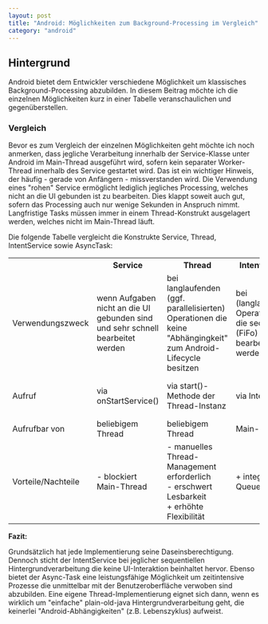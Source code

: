 ```yaml
---
layout: post
title: "Android: Möglichkeiten zum Background-Processing im Vergleich"
category: "android"
---
```




## Hintergrund

Android bietet dem Entwickler verschiedene Möglichkeit um klassisches Background-Processing abzubilden.
In diesem Beitrag möchte ich die einzelnen Möglichkeiten kurz in einer Tabelle veranschaulichen und gegenüberstellen.

### Vergleich

Bevor es zum Vergleich der einzelnen Möglichkeiten geht möchte ich noch anmerken, dass jegliche Verarbeitung innerhalb der Service-Klasse unter Android im Main-Thread ausgeführt wird, sofern kein separater Worker-Thread innerhalb des Service gestartet wird. Das ist ein wichtiger Hinweis, der häufig - gerade von Anfängern - missverstanden wird. Die Verwendung eines "rohen" Service ermöglicht lediglich jegliches Processing, welches nicht an die UI gebunden ist zu bearbeiten. Dies klappt soweit auch gut, sofern das Processing auch nur wenige Sekunden in Anspruch nimmt.
Langfristige Tasks müssen immer in einem Thread-Konstrukt ausgelagert werden, welches nicht im Main-Thread läuft.

Die folgende Tabelle vergleicht die Konstrukte Service, Thread, IntentService sowie AsyncTask:

<table>
<tr>
   <th>&nbsp;</th>
   <th>Service</th>
   <th>Thread</th>
   <th>IntentService</th>
   <th>AsyncTask</th>
</tr>
<tr>
  <td>Verwendungszweck</td>
  <td>wenn Aufgaben nicht an die UI gebunden sind und sehr schnell bearbeitet werden</td>
  <td>bei langlaufenden (ggf. parallelisierten) Operationen die keine "Abhängingkeit" zum Android-Lifecycle besitzen</td>
  <td>bei (langlaufenden) Operationen die sequentiell (FiFo) bearbeitet werden soll</td>
  <td>bei (langlaufenden) Operationen die Kommunikation mit Main-Thread erfordern</td>
</tr>

<tr>
  <td>Aufruf</td>
  <td>via onStartService()</td>
  <td>via start()-Methode der Thread-Instanz</td>
  <td>via Intent</td>
  <td>via execute()-Methode der jeweiligen Instanz</td>
</tr>

<tr>
  <td>Aufrufbar von</td>
  <td>beliebigem Thread</td>
  <td>beliebigem Thread</td>
  <td>Main-Thread</td>
  <td>Main-Thread</td>
</tr>

<tr>
  <td>Vorteile/Nachteile</td>
  <td>- blockiert Main-Thread</td>
  <td>- manuelles Thread-Management erforderlich<br>- erschwert Lesbarkeit<br>+ erhöhte Flexibilität</td>
  <td>+ integriert Queueing</td>
  <td>- eine Instanz kann nur einmal aufgerufen werden</td>
</tr>

</table>

<strong> Fazit: </strong>

Grundsätzlich hat jede Implementierung seine Daseinsberechtigung. Dennoch sticht der IntentService bei jeglicher sequentiellen Hintergrundverarbeitung die keine UI-Interaktion beinhaltet hervor.
Ebenso bietet der Async-Task eine leistungsfähige Möglichkeit um zeitintensive Prozesse die unmittelbar mit der Benutzeroberfläche verwoben sind abzubilden.
Eine eigene Thread-Implementierung eignet sich dann, wenn es wirklich um "einfache" plain-old-java Hintergrundverarbeitung geht, die keinerlei "Android-Abhängigkeiten" (z.B. Lebenszyklus) aufweist.
